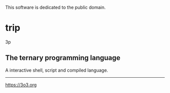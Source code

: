 This software is dedicated to the public domain.

# trip
3p

## The ternary programming language

A interactive shell, script and compiled language.



***

https://3o3.org

